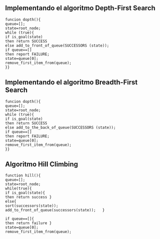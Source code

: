 ## Implementando el algoritmo Depth-First Search

```
funcion dopth(){
queue=[];
state=root_node;
while (true){
if is_goal(state)
then return SUCCESS
else add_to_front_of_queue(SUCCESSORS (state));
if queue==[]
then report FAILURE;
state=queue[0];
remove_first_item_from(queue);
}}
```


## Implementando el algoritmo Breadth-First Search

```
funcion dopth(){
queue=[];
state=root_node;
while (true){
if is_goal(state)
then return SUCCESS
else add_to_the_back_of_queue(SUCCESSORS (state));
if queue==[]
then report FAILURE;
state=queue[0];
remove_first_item_from(queue);
}}
```


## Algoritmo Hill Climbing

```
function hill(){
queue=[];
state=root_node;
while(true){
if is_goal(state){
then return success }
else{
sort(successors(state));
add_to_front_of_queue(successors(state));   }

if queue==[]{
then return failure }
state=queue[0];
remove_first_item_from(queue);

```





